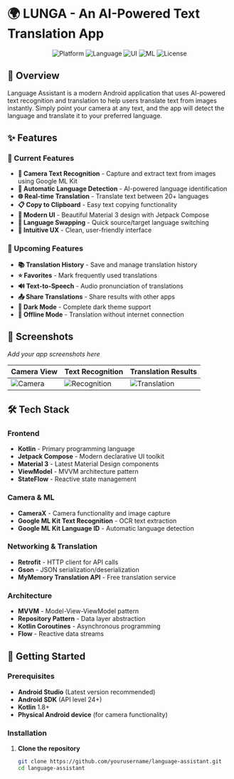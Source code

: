 # 🌍 LUNGA - An AI-Powered Text Translation App

<div align="center">
  <img src="https://img.shields.io/badge/Platform-Android-green.svg" alt="Platform">
  <img src="https://img.shields.io/badge/Language-Kotlin-blue.svg" alt="Language">
  <img src="https://img.shields.io/badge/UI-Jetpack%20Compose-orange.svg" alt="UI">
  <img src="https://img.shields.io/badge/ML-Google%20ML%20Kit-red.svg" alt="ML">
  <img src="https://img.shields.io/badge/License-MIT-yellow.svg" alt="License">
</div>

## 📱 Overview

Language Assistant is a modern Android application that uses AI-powered text recognition and translation to help users translate text from images instantly. Simply point your camera at any text, and the app will detect the language and translate it to your preferred language.

## ✨ Features

### 🎯 Current Features
- **📸 Camera Text Recognition** - Capture and extract text from images using Google ML Kit
- **🤖 Automatic Language Detection** - AI-powered language identification
- **🌐 Real-time Translation** - Translate text between 20+ languages
- **📋 Copy to Clipboard** - Easy text copying functionality
- **🎨 Modern UI** - Beautiful Material 3 design with Jetpack Compose
- **🔄 Language Swapping** - Quick source/target language switching
- **📱 Intuitive UX** - Clean, user-friendly interface

### 🚀 Upcoming Features
- **📚 Translation History** - Save and manage translation history
- **⭐ Favorites** - Mark frequently used translations
- **🔊 Text-to-Speech** - Audio pronunciation of translations
- **📤 Share Translations** - Share results with other apps
- **🌙 Dark Mode** - Complete dark theme support
- **🚫 Offline Mode** - Translation without internet connection

## 📸 Screenshots

*Add your app screenshots here*

| Camera View | Text Recognition | Translation Results |
|-------------|------------------|-------------------|
| ![Camera](screenshots/camera.png) | ![Recognition](screenshots/recognition.png) | ![Translation](screenshots/translation.png) |

## 🛠️ Tech Stack

### **Frontend**
- **Kotlin** - Primary programming language
- **Jetpack Compose** - Modern declarative UI toolkit
- **Material 3** - Latest Material Design components
- **ViewModel** - MVVM architecture pattern
- **StateFlow** - Reactive state management

### **Camera & ML**
- **CameraX** - Camera functionality and image capture
- **Google ML Kit Text Recognition** - OCR text extraction
- **Google ML Kit Language ID** - Automatic language detection

### **Networking & Translation**
- **Retrofit** - HTTP client for API calls
- **Gson** - JSON serialization/deserialization
- **MyMemory Translation API** - Free translation service

### **Architecture**
- **MVVM** - Model-View-ViewModel pattern
- **Repository Pattern** - Data layer abstraction
- **Kotlin Coroutines** - Asynchronous programming
- **Flow** - Reactive data streams

## 🚀 Getting Started

### Prerequisites
- **Android Studio** (Latest version recommended)
- **Android SDK** (API level 24+)
- **Kotlin** 1.8+
- **Physical Android device** (for camera functionality)

### Installation

1. **Clone the repository**
   ```bash
   git clone https://github.com/yourusername/language-assistant.git
   cd language-assistant
